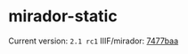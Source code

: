 # mirador-static

Current version: `2.1 rc1` IIIF/mirador: [7477baa](https://github.com/IIIF/mirador/tree/7477baafd06ba2f9bd78b48313aef5c8a607e04b)
